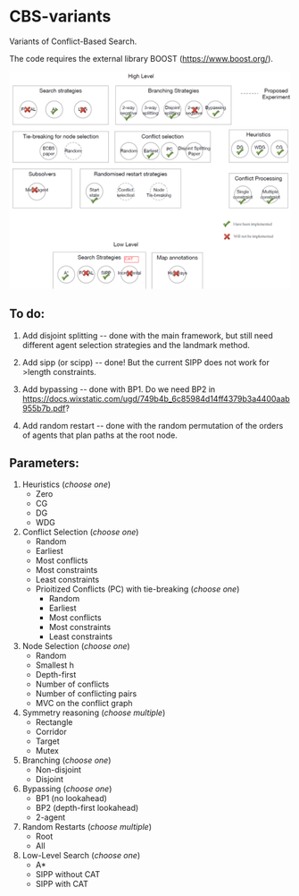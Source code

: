 # CBS-variants
Variants of Conflict-Based Search.
 
 The code requires the external library BOOST (https://www.boost.org/).
 
![overview](./overview.png "overview")
  
 
## To do:

1. Add disjoint splitting -- done with the main framework, but still need different agent selection strategies and the landmark method.

2. Add sipp (or scipp) -- done! But the current SIPP does not work for >length constraints.

3. Add bypassing -- done with BP1. Do we need BP2 in https://docs.wixstatic.com/ugd/749b4b_6c85984d14ff4379b3a4400aab955b7b.pdf?

4. Add random restart -- done with the random permutation of the orders of agents that plan paths at the root node.


## Parameters:
 1. Heuristics (*choose one*)
    * Zero
    * CG
    * DG
    * WDG
 2. Conflict Selection (*choose one*)
    * Random
    * Earliest
    * Most conflicts
    * Most constraints
    * Least constraints
    * Prioitized Conflicts (PC) with tie-breaking (*choose one*)
      * Random
      * Earliest
      * Most conflicts
      * Most constraints
      * Least constraints
 3. Node Selection (*choose one*)
    * Random
    * Smallest h
    * Depth-first
    * Number of conflicts
    * Number of conflicting pairs
    * MVC on the conflict graph
 4. Symmetry reasoning  (*choose multiple*)
    * Rectangle
    * Corridor
    * Target
    * Mutex
 5. Branching (*choose one*)
    * Non-disjoint
    * Disjoint
 6. Bypassing (*choose one*)
    * BP1 (no lookahead)
    * BP2 (depth-first lookahead)
    * 2-agent
 7. Random Restarts  (*choose multiple*)
    * Root
    * All
 8. Low-Level Search (*choose one*)
    * A*
    * SIPP without CAT
    * SIPP with CAT
